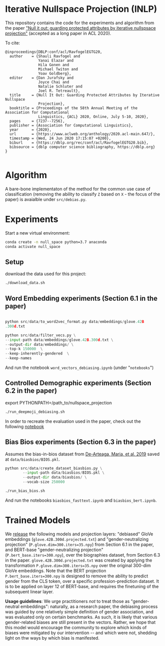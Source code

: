 # Iterative Nullspace Projection (INLP)

This repository contains the code for the experiments and algorithm from the paper ["Null it out: guarding protected attributes by iterative nullspsace projection"](https://www.aclweb.org/anthology/2020.acl-main.647/) (accepted as a long paper in ACL 2020).

To cite:

```
@inproceedings{DBLP:conf/acl/RavfogelEGTG20,
  author    = {Shauli Ravfogel and
               Yanai Elazar and
               Hila Gonen and
               Michael Twiton and
               Yoav Goldberg},
  editor    = {Dan Jurafsky and
               Joyce Chai and
               Natalie Schluter and
               Joel R. Tetreault},
  title     = {Null It Out: Guarding Protected Attributes by Iterative Nullspace
               Projection},
  booktitle = {Proceedings of the 58th Annual Meeting of the Association for Computational
               Linguistics, {ACL} 2020, Online, July 5-10, 2020},
  pages     = {7237--7256},
  publisher = {Association for Computational Linguistics},
  year      = {2020},
  url       = {https://www.aclweb.org/anthology/2020.acl-main.647/},
  timestamp = {Wed, 24 Jun 2020 17:15:07 +0200},
  biburl    = {https://dblp.org/rec/conf/acl/RavfogelEGTG20.bib},
  bibsource = {dblp computer science bibliography, https://dblp.org}
}


```


# Algorithm

<!-- The implementaion of the Iterative Nullspace Projection (INLP) method is available under `src/inlp-oop`. Given a dataset of examples `X` and annotation for any kind of information `Z` we want to remove from `X` (e.g. gender, sentiment, tense) the algorithm learns a proejction matrix `P` which aims to exhaustively remove the ability to linearly predict `Z` from `X` ("linear guardness"). 

`src/inlp-oop` contains an implementations of the algorithm that allows learning a projection matrix for several common objectives, such as neutralizing the information captured by linear classifiers (a classification objective), or by linear siamese networks (a metric learning objective). The notebook `usage_example.ipynb` demonstrates the use of the algorithm for those purposes.  -->

A bare-bone implementaton of the method for the common use case of classification (removing the ability to classify `Z` based on `X` - the focus of the paper) is avaialble under `src/debias.py`.

# Experiments

Start a new virtual environment:
```sh
conda create -n null_space python=3.7 anaconda
conda activate null_space
```

## Setup
download the data used for this project:
```sh
./download_data.sh
```



## Word Embedding experiments (Section 6.1 in the paper)

```py

python src/data/to_word2vec_format.py data/embeddings/glove.42B
.300d.txt

python src/data/filter_vecs.py \
--input-path data/embeddings/glove.42B.300d.txt \
--output-dir data/embeddings/ \
--top-k 150000  \
--keep-inherently-gendered  \
--keep-names 
```

And run the notebook `word_vectors_debiasing.ipynb` (under "`notebooks`")

## Controlled Demographic experiments (Section 6.2 in the paper)


export PYTHONPATH=/path_to/nullspace_projection
```sh 
./run_deepmoji_debiasing.sh
```

In order to recreate the evaluation used in the paper, check out the following [notebook](notebooks/debiased_representation.ipynb)

## Bias Bios experiments (Section 6.3 in the paper)

Assumes the bias-in-bios dataset from [De-Arteaga, Maria, et al. 2019](https://arxiv.org/abs/1901.09451) saved at `data/biasbios/BIOS.pkl`.


```py
python src/data/create_dataset_biasbios.py \
        --input-path data/biasbios/BIOS.pkl \
        --output-dir data/biasbios/ \
        --vocab-size 250000
```


```sh
./run_bias_bios.sh
```

And run the notebooks `biasbios_fasttext.ipynb` and `biasbios_bert.ipynb`.

# Trained Models
We [release](
https://storage.cloud.google.com/ai2i/nullspace/after-gender-projection/gender-projection.zip) the following models and projection layers: "debiased" GloVe embeddings (`glove.42B.300d.projected.txt`) and "gender-neutralizing projection" (`P.glove.dim=300.iters=35.npy`) from Section 6.1 in the paper, and BERT-base "gender-neutralizing projection" (`P.bert_base.iters=300.npy`), over the biographies dataset, from Section 6.3 in the paper. `glove.42B.300d.projected.txt` was created by applying the transformation `P.glove.dim=300.iters=35.npy` over the original 300-dim GloVe embeddings. Note that the BERT projection `P.bert_base.iters=300.npy` is designed to remove the ability to predict gender from the CLS token, over a specific profession-prediction dataset. It is to be applied on layer 12 of BERT-base, and requires the finetuning of the subsequent linear layer. 

**Usage guidelines**: We urge practitioners *not* to treat those as "gender-neutral embeddings": naturally, as a research paper, the debiasing process was guided by one relatively simple definition of gender association, and was evaluated only on certain benchmarks. As such, it is likely that various gender-related biases are still present in the vectors. Rather, we hope that this model would encourage the community to explore which kinds of biases were mitigated by our intervention -- and which were not, shedding light on thw ways by which bias is manifested.
